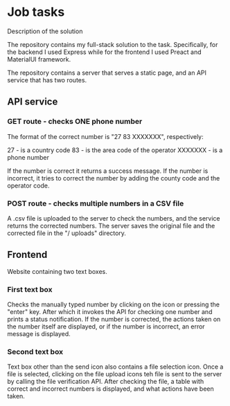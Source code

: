 # Job tasks

Description of the solution

The repository contains my full-stack solution to the task.
Specifically, for the backend I used Express while for the frontend I used Preact and MaterialUI framework.

The repository contains a server that serves a static page, and an API service that has two routes.

## API service

### GET route - checks ONE phone number

The format of the correct number is "27 83 XXXXXXX", respectively:

27 - is a country code
83 - is the area code of the operator
XXXXXXX - is a phone number

If the number is correct it returns a success message.
If the number is incorrect, it tries to correct the number by adding the county code and the operator code.

### POST route - checks multiple numbers in a CSV file

A .csv file is uploaded to the server to check the numbers, and the service returns the corrected numbers.
The server saves the original file and the corrected file in the "/ uploads" directory.

## Frontend

Website containing two text boxes.

### First text box

Checks the manually typed number by clicking on the icon or pressing the "enter" key.
After which it invokes the API for checking one number and prints a status notification.
If the number is corrected, the actions taken on the number itself are displayed, or if the number is incorrect, an error message is displayed.

### Second text box

Text box other than the send icon also contains a file selection icon.
Once a file is selected, clicking on the file upload icons teh file is sent to the server by calling the file verification API.
After checking the file, a table with correct and incorrect numbers is displayed, and what actions have been taken.

